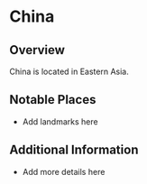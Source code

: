 # China
## Overview
China is located in Eastern Asia.

## Notable Places
- Add landmarks here

## Additional Information
- Add more details here
